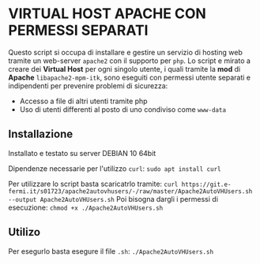# VIRTUAL HOST APACHE CON PERMESSI SEPARATI

Questo script si occupa di installare e gestire un servizio di hosting web tramite un web-server `apache2` con il supporto per `php`.
Lo script e mirato a creare dei **Virtual Host** per ogni singolo utente, i quali tramite la **mod** di **Apache** `libapache2-mpm-itk`, sono eseguiti con permessi utente separati e indipendenti per prevenire problemi di sicurezza:

- Accesso a file di altri utenti tramite php
- Uso di utenti differenti al posto di uno condiviso come `www-data`

## Installazione

Installato e testato su server DEBIAN 10 64bit

Dipendenze necessarie per l'utilizzo `curl`:
`sudo apt install curl`

Per utilizzare lo script basta scaricatrlo tramite:
`curl https://git.e-fermi.it/s01723/apache2autovhusers/-/raw/master/Apache2AutoVHUsers.sh --output Apache2AutoVHUsers.sh`
Poi bisogna dargli i permessi di esecuzione:
`chmod +x ./Apache2AutoVHUsers.sh`

## Utilizo

Per esegurlo basta esegure il file `.sh`:
`./Apache2AutoVHUsers.sh`
